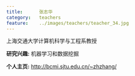 ```yaml
---
title:		张志华
category:	teachers
feature:	../images/teachers/teacher_34.jpg
---
```


<p>上海交通大学计算机科学与工程系教授</p>
<p></p>
<p><b>研究兴趣:</b> 机器学习和数据挖掘</p>
<p><b>个人主页:</b>
<a href="http://bcmi.sjtu.edu.cn/~zhzhang/">http://bcmi.sjtu.edu.cn/~zhzhang/</a></p>


